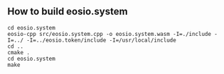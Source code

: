 ## How to build eosio.system

```
cd eosio.system
eosio-cpp src/eosio.system.cpp -o eosio.system.wasm -I=./include -I=../ -I=../eosio.token/include -I=/usr/local/include
cd ..
cmake .
cd eosio.system
make
```